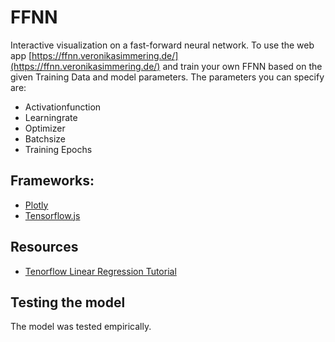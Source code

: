 # FFNN
Interactive visualization on a fast-forward neural network. To use the web app [https://ffnn.veronikasimmering.de/](https://ffnn.veronikasimmering.de/) and train your own FFNN based on the given Training Data and model parameters. 
The parameters you can specify are:
- Activationfunction
- Learningrate
- Optimizer
- Batchsize
- Training Epochs

## Frameworks:
- [Plotly](https://plotly.com/)
- [Tensorflow.js](https://www.tensorflow.org/)

## Resources
- [Tenorflow Linear Regression Tutorial](https://www.tensorflow.org/js/tutorials/training/linear_regression)

## Testing the model
The model was tested empirically. 



